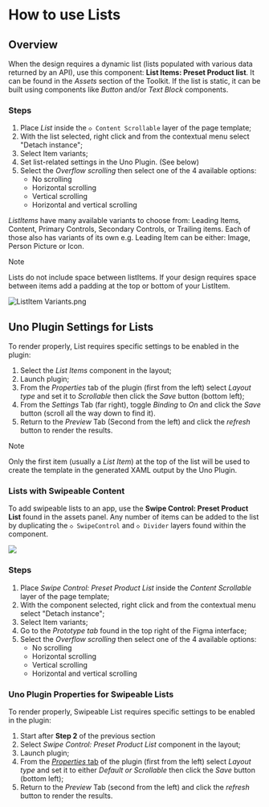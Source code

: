 # How to use Lists

## Overview

When the design requires a dynamic list (lists populated with various data returned by an API), use this component: **List Items: Preset Product list**. It can be found in the *Assets* section of the Toolkit. If the list is static, it can be built using components like *Button* and/or *Text Block* components.

### Steps

1. Place *List* inside the `◇ Content Scrollable` layer of the page template;
2. With the list selected, right click and from the contextual menu select "Detach instance";
3. Select Item variants;
4. Set list-related settings in the Uno Plugin. (See below)
5. Select the *Overflow scrolling* then select one of the 4 available options:
   - No scrolling
   - Horizontal scrolling
   - Vertical scrolling
   - Horizontal and vertical scrolling

*ListItems* have many available variants to choose from: Leading Items, Content, Primary Controls, Secondary Controls, or Trailing items. Each of those also has variants of its own e.g. Leading Item can be either: Image, Person Picture or Icon.
>[!NOTE]
>Lists do not include space between listItems. If your design requires space between items add a padding at the top or bottom of your ListItem.


![ListItem Variants.png](assets/lists-variants.png)

## Uno Plugin Settings for Lists

To render properly, List requires specific settings to be enabled in the plugin:

1. Select the *List Items* component in the layout;
2. Launch plugin;
3. From the *Properties* tab of the plugin (first from the left) select *Layout type* and set it to *Scrollable* then click the *Save* button (bottom left);
4. From the *Settings* Tab (far right), toggle *Binding* to *On* and click the *Save* button (scroll all the way down to find it).
5. Return to the *Preview* Tab (Second from the left) and click the *refresh* button to render the results.


>[!NOTE]
>Only the first item (usually a *List Item*) at the top of the list will be used to create the template in the generated XAML output by the Uno Plugin.

### Lists with Swipeable Content

To add swipeable lists to an app, use the **Swipe Control: Preset Product List** found in the assets panel. Any number of items can be added to the list by duplicating the `◇ SwipeControl` and `◇ Divider` layers found within the component.

![](assets/lists-swipeable.png)

### Steps

1. Place *Swipe Control: Preset Product List* inside the *Content Scrollable* layer of the page template;
2. With the component selected, right click and from the contextual menu select "Detach instance";
3. Select Item variants;
4. Go to the *Prototype tab* found in the top right of the Figma interface;
5. Select the *Overflow scrolling* then select one of the 4 available options:
   - No scrolling
   - Horizontal scrolling
   - Vertical scrolling
   - Horizontal and vertical scrolling

### Uno Plugin Properties for Swipeable Lists

To render properly, Swipeable List requires specific settings to be enabled in the plugin:

1. Start after **Step 2** of the previous section
2. Select *Swipe Control: Preset Product List* component in the layout;
3. Launch plugin;
4. From the [*Properties* tab](../developers/properties-tab.md) of the plugin (first from the left) select *Layout type* and set it to either *Default or Scrollable* then click the *Save* button (bottom left);
5. Return to the *Preview* Tab (second from the left) and click the *refresh* button to render the results.
